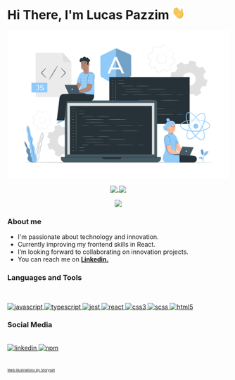

<h1 style:"font-size: 26px">Hi There, I'm Lucas Pazzim <img  src="https://raw.githubusercontent.com/ABSphreak/ABSphreak/master/gifs/Hi.gif" width="30px" height="30px"></h1>

<p align="center">
    <img align="center" width="510" src="images/javascript-frameworks.svg" />
</p>

<p align="center">
  <a href="https://github.com/anuraghazra/github-readme-stats">
    <img
      align="center"
      height="155"
      src="https://github-readme-stats.vercel.app/api/top-langs/?username=lpazzim&layout=compact&theme=react"
    />
  </a>
  <a href="https://github.com/anuraghazra/github-readme-stats">
    <img
      align="center"
      height="155"
      src="https://github-readme-stats.vercel.app/api?username=lpazzim&count_private=true&show_icons=true&custom_title=Github%20Status&hide=issues&theme=react"
    />
  </a>
</p>
<p align="center">
     <a href="https://www.codewars.com/users/lpazzim">
<img
      align="center"
      src="https://www.codewars.com/users/lpazzim/badges/small"
    />
           </a>
</p>


### About me

- I'm passionate about technology and innovation.
- Currently improving my frontend skills in React.
- I’m looking forward to collaborating on innovation projects.
- You can reach me on <a style="font-weight: bold;" href="https://www.linkedin.com/in/lucaspazzim/">Linkedin.</a>


### Languages and Tools

<br/>

<p align="left">
  <a
    href="https://developer.mozilla.org/en-US/docs/Web/JavaScript" target="_blank"
  >
    <img
      src="https://cdn.worldvectorlogo.com/logos/logo-javascript.svg"
      alt="javascript"
      width="40"
      height="40"
    />
  </a>
  
  <a href="https://www.typescriptlang.org" target="_blank">
    <img
      src="https://www.vectorlogo.zone/logos/typescriptlang/typescriptlang-icon.svg"
      alt="typescript"
      width="40"
      height="40"
    />
  </a>
  
  <a href="https://jestjs.io" target="_blank">
    <img
      src="https://www.vectorlogo.zone/logos/jestjsio/jestjsio-icon.svg"
      alt="jest"
      width="40"
      height="40"
    />
  </a>
  <a href="https://reactjs.org/" target="_blank">
    <img
      src="https://www.vectorlogo.zone/logos/reactjs/reactjs-icon.svg"
      alt="react"
      width="40"
      height="40"
    />
  </a>
  
  <a target="_blank" href="https://developer.mozilla.org/pt-BR/docs/Archive/CSS3">
    <img
      src="https://upload.wikimedia.org/wikipedia/commons/d/d5/CSS3_logo_and_wordmark.svg"
      alt="css3"
      width="40"
      height="40"
    />
  </a>
    <a href="https://sass-lang.com/documentation/syntax" target="_blank">
    <img
      src="https://www.vectorlogo.zone/logos/sass-lang/sass-lang-icon.svg"
      alt="scss"
      width="40"
      height="40"
    />
  </a>
<a href="https://developer.mozilla.org/pt-BR/docs/Web/HTML/HTML5" target="_blank">
    <img
      src="https://www.vectorlogo.zone/logos/w3_html5/w3_html5-icon.svg"
      alt="html5"
      width="40"
      height="40"
    />
  </a>
</p>


### Social Media

<br/>

<a href="https://www.linkedin.com/in/lucaspazzim/?locale=en_US" target="_blank">
    <img
      src="https://www.vectorlogo.zone/logos/linkedin/linkedin-tile.svg"
      alt="linkedin"
      width="40"
      height="40"
    />
  </a>
  
  <a href="https://www.npmjs.com/~lpazzim" target="_blank">
    <img
      src="https://www.vectorlogo.zone/logos/npmjs/npmjs-icon.svg"
      alt="npm"
      width="40"
      height="40"
    />
  </a>
  
  
  
  <p align="left" >
  <br/>
    <a style="font-size:8px" href="https://storyset.com/web">Web illustrations by Storyset</a>
  </p>

